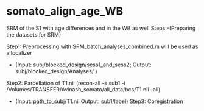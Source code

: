 # somato_align_age_WB
SRM of the S1 with age differences and in the WB as well 
Steps:-(Preparing the datasets for SRM)

Step1: Preprocessing with SPM_batch_analyses_combined.m will be used as a localizer 
- (Input: subj/blocked_design/sess1_and_sess2; Output: subj/blocked_design/Analyses/ )

Step2: Parcellation of T1.nii (recon-all -s sub1 -i /Volumes/TRANSFER/Avinash_somato/all_data/bcs/T1.nii -all)
- (Input: path_to_subj/T1.nii Output: sub1/label)
Step3: Coregistration 
